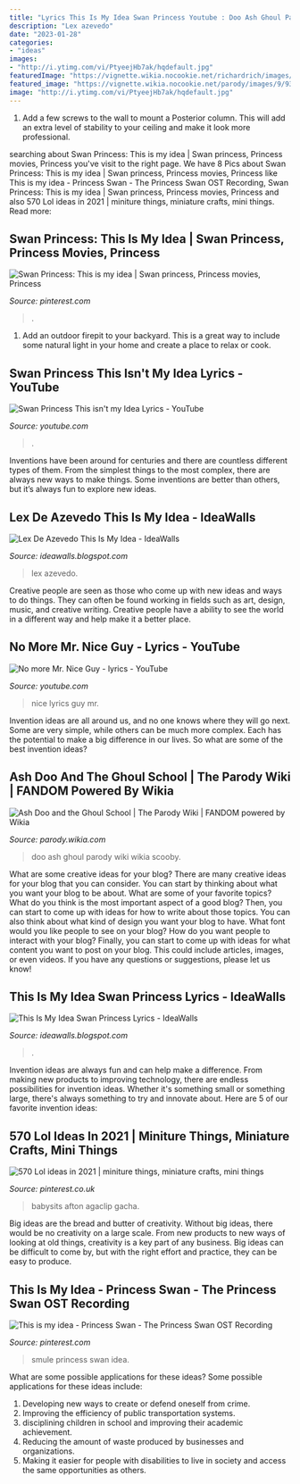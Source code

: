 ```yaml
---
title: "Lyrics This Is My Idea Swan Princess Youtube : Doo Ash Ghoul Parody Wiki Wikia Scooby"
description: "Lex azevedo"
date: "2023-01-28"
categories:
- "ideas"
images:
- "http://i.ytimg.com/vi/PtyeejHb7ak/hqdefault.jpg"
featuredImage: "https://vignette.wikia.nocookie.net/richardrich/images/c/ce/The_Swan_Princess_-_This_Is_My_Idea_-_Young_Odette_and_Derek.jpg/revision/latest/top-crop/width/360/height/450?cb=20160422011758"
featured_image: "https://vignette.wikia.nocookie.net/parody/images/9/93/Ash_doo_and_the_school_(1).jpg/revision/latest/scale-to-width-down/220?cb=20160718172609"
image: "http://i.ytimg.com/vi/PtyeejHb7ak/hqdefault.jpg"
---
```



1. Add a few screws to the wall to mount a Posterior column. This will add an extra level of stability to your ceiling and make it look more professional.

	

		
searching about Swan Princess: This is my idea | Swan princess, Princess movies, Princess you've visit to the right page. We have 8 Pics about Swan Princess: This is my idea | Swan princess, Princess movies, Princess like This is my idea - Princess Swan - The Princess Swan OST Recording, Swan Princess: This is my idea | Swan princess, Princess movies, Princess and also 570 Lol ideas in 2021 | miniture things, miniature crafts, mini things. Read more:
		
    
## Swan Princess: This Is My Idea | Swan Princess, Princess Movies, Princess

<img loading=lazy src="https://i.pinimg.com/474x/68/83/ca/6883cabb427b9318a9779f57c67125ce--swans-death.jpg" onerror="this.onerror=null;this.src='https://tse2.mm.bing.net/th?id=OIP.AzYbwGVRY8j2yyzG-ZbMTQAAAA&amp;pid=15.1';" alt="Swan Princess: This is my idea | Swan princess, Princess movies, Princess">

_Source: pinterest.com_

>. 

	

1. Add an outdoor firepit to your backyard. This is a great way to include some natural light in your home and create a place to relax or cook. 

    
## Swan Princess This Isn&#039;t My Idea Lyrics - YouTube

<img loading=lazy src="https://i.ytimg.com/vi/KtCWZRiisgU/maxresdefault.jpg" onerror="this.onerror=null;this.src='https://tse1.mm.bing.net/th?id=OIP.y-vZMr3kB-ztoFznvuH7XAHaEK&amp;pid=15.1';" alt="Swan Princess This isn&#039;t my Idea Lyrics - YouTube">

_Source: youtube.com_

>. 

	

Inventions have been around for centuries and there are countless different types of them. From the simplest things to the most complex, there are always new ways to make things. Some inventions are better than others, but it’s always fun to explore new ideas.

    
## Lex De Azevedo This Is My Idea - IdeaWalls

<img loading=lazy src="https://vignette.wikia.nocookie.net/richardrich/images/c/ce/The_Swan_Princess_-_This_Is_My_Idea_-_Young_Odette_and_Derek.jpg/revision/latest/top-crop/width/360/height/450?cb=20160422011758" onerror="this.onerror=null;this.src='https://tse1.mm.bing.net/th?id=OIP.z-gAzt0VvQPeSVYzjjlLjQAAAA&amp;pid=15.1';" alt="Lex De Azevedo This Is My Idea - IdeaWalls">

_Source: ideawalls.blogspot.com_

>lex azevedo. 

	

Creative people are seen as those who come up with new ideas and ways to do things. They can often be found working in fields such as art, design, music, and creative writing. Creative people have a ability to see the world in a different way and help make it a better place.

    
## No More Mr. Nice Guy - Lyrics - YouTube

<img loading=lazy src="http://i.ytimg.com/vi/PtyeejHb7ak/hqdefault.jpg" onerror="this.onerror=null;this.src='https://tse1.mm.bing.net/th?id=OIP.ej3BZ-MdT-ORoz4yRW7dHQHaFj&amp;pid=15.1';" alt="No more Mr. Nice Guy - lyrics - YouTube">

_Source: youtube.com_

>nice lyrics guy mr. 

	

Invention ideas are all around us, and no one knows where they will go next. Some are very simple, while others can be much more complex. Each has the potential to make a big difference in our lives. So what are some of the best invention ideas?

    
## Ash Doo And The Ghoul School | The Parody Wiki | FANDOM Powered By Wikia

<img loading=lazy src="https://vignette.wikia.nocookie.net/parody/images/9/93/Ash_doo_and_the_school_(1).jpg/revision/latest/scale-to-width-down/220?cb=20160718172609" onerror="this.onerror=null;this.src='https://tse2.mm.bing.net/th?id=OIP.jz04mFuppXia6e-im0qy5QAAAA&amp;pid=15.1';" alt="Ash Doo and the Ghoul School | The Parody Wiki | FANDOM powered by Wikia">

_Source: parody.wikia.com_

>doo ash ghoul parody wiki wikia scooby. 

	

What are some creative ideas for your blog?
There are many creative ideas for your blog that you can consider. You can start by thinking about what you want your blog to be about. What are some of your favorite topics? What do you think is the most important aspect of a good blog? Then, you can start to come up with ideas for how to write about those topics. You can also think about what kind of design you want your blog to have. What font would you like people to see on your blog? How do you want people to interact with your blog? Finally, you can start to come up with ideas for what content you want to post on your blog. This could include articles, images, or even videos. If you have any questions or suggestions, please let us know!

    
## This Is My Idea Swan Princess Lyrics - IdeaWalls

<img loading=lazy src="https://lh6.googleusercontent.com/proxy/Lh3MFrbntWcZ2wPqIJwk0J8OgHQyBNtuWAnsrOrJI_BVpbmn3d5xEmzCu3fFN19wr-v7_uCFr1iYdOaosd_mUZaUG-Jtyk9hpY_mokJ8bNTW_eCZMR85LJlPJ3An2WA=s0-d" onerror="this.onerror=null;this.src='https://tse2.mm.bing.net/th?id=OIP.Jdy3tX7aBW4TdGYHVXLyDwHaEK&amp;pid=15.1';" alt="This Is My Idea Swan Princess Lyrics - IdeaWalls">

_Source: ideawalls.blogspot.com_

>. 

	

Invention ideas are always fun and can help make a difference. From making new products to improving technology, there are endless possibilities for invention ideas. Whether it's something small or something large, there's always something to try and innovate about. Here are 5 of our favorite invention ideas:

    
## 570 Lol Ideas In 2021 | Miniture Things, Miniature Crafts, Mini Things

<img loading=lazy src="https://i.pinimg.com/474x/19/04/c2/1904c2367a8d62630867cefe66d93612.jpg" onerror="this.onerror=null;this.src='https://tse1.mm.bing.net/th?id=OIP.BXINkLSj69nPo2gLfT8K1AAAAA&amp;pid=15.1';" alt="570 Lol ideas in 2021 | miniture things, miniature crafts, mini things">

_Source: pinterest.co.uk_

>babysits afton agaclip gacha. 

	

Big ideas are the bread and butter of creativity. Without big ideas, there would be no creativity on a large scale. From new products to new ways of looking at old things, creativity is a key part of any business. Big ideas can be difficult to come by, but with the right effort and practice, they can be easy to produce.

    
## This Is My Idea - Princess Swan - The Princess Swan OST Recording

<img loading=lazy src="https://i.pinimg.com/originals/59/cd/75/59cd75ffc4d36aea4a9afa0db0358990.jpg" onerror="this.onerror=null;this.src='https://tse1.mm.bing.net/th?id=OIP.0yhfDVAJPpIdlarergpafQAAAA&amp;pid=15.1';" alt="This is my idea - Princess Swan - The Princess Swan OST Recording">

_Source: pinterest.com_

>smule princess swan idea. 

	

What are some possible applications for these ideas?
Some possible applications for these ideas include: 
1. Developing new ways to create or defend oneself from crime. 
2. Improving the efficiency of public transportation systems. 
3. disciplining children in school and improving their academic achievement. 
4. Reducing the amount of waste produced by businesses and organizations. 
5. Making it easier for people with disabilities to live in society and access the same opportunities as others.

